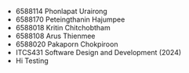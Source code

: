 - 6588114 Phonlapat Urairong
- 6588170 Peteingthanin Hajumpee
- 6588018 Kritin Chitchobtham
- 6588108 Arus Thienmee
- 6588020 Pakaporn Chokpiroon
- ITCS431 Software Design and Development (2024)
- Hi Testing